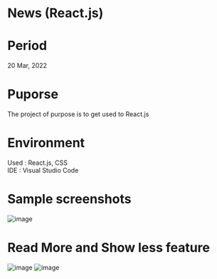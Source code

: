 # News (React.js)

# Period
20 Mar, 2022

# Puporse
The project of purpose is to get used to React.js 

# Environment
Used : React.js, CSS  
IDE : Visual Studio Code

# Sample screenshots
![image](https://user-images.githubusercontent.com/90344204/159201010-7f33cc85-2484-4a21-9f44-99d7f0e95bc3.png)

# Read More and Show less feature
![image](https://user-images.githubusercontent.com/90344204/159201027-5e629d86-10d5-445d-9444-da9b2f160970.png)
![image](https://user-images.githubusercontent.com/90344204/159201041-aa9dff46-dcc1-4531-bc79-9e33ba0e4c79.png)
